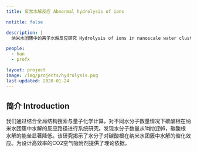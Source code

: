 ```yaml
---
title: 反常水解反应 Abnormal hydrolysis of ions

notitle: false

description: |
  纳米水团簇中的离子水解反应研究 Hydrolysis of ions in nanoscale water clusters: a mechanism study

people:
  - han
  - profx

layout: project
image: /img/projects/hydrolysis.png
last-updated: 2020-01-24
---
```


## 简介 Introduction

我们通过结合全局结构搜索与量子化学计算，对不同水分子数量情况下碳酸根在纳米水团簇中水解的反应路径进行系统研究。发现水分子数量从1增加到6，碳酸根水解的能垒显著降低。该研究揭示了水分子对碳酸根在纳米水团簇中水解的催化效应。为设计高效率的CO2空气吸附剂提供了理论依据。

